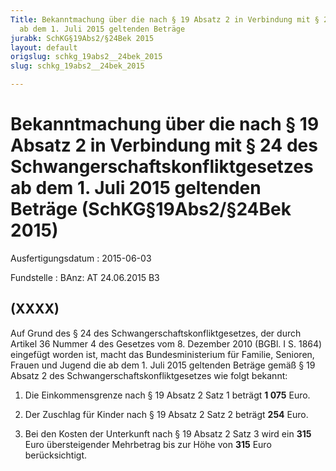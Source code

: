 ```yaml
---
Title: Bekanntmachung über die nach § 19 Absatz 2 in Verbindung mit § 24 des Schwangerschaftskonfliktgesetzes
  ab dem 1. Juli 2015 geltenden Beträge
jurabk: SchKG§19Abs2/§24Bek 2015
layout: default
origslug: schkg_19abs2__24bek_2015
slug: schkg_19abs2__24bek_2015

---
```


# Bekanntmachung über die nach § 19 Absatz 2 in Verbindung mit § 24 des Schwangerschaftskonfliktgesetzes ab dem 1. Juli 2015 geltenden Beträge (SchKG§19Abs2/§24Bek 2015)

Ausfertigungsdatum
:   2015-06-03

Fundstelle
:   BAnz: AT 24.06.2015 B3


## (XXXX)

Auf Grund des § 24 des Schwangerschaftskonfliktgesetzes, der durch
Artikel 36 Nummer 4 des Gesetzes vom 8. Dezember 2010 (BGBl. I S.
1864) eingefügt worden ist, macht das Bundesministerium für Familie,
Senioren, Frauen und Jugend die ab dem 1. Juli 2015 geltenden Beträge
gemäß § 19 Absatz 2 des Schwangerschaftskonfliktgesetzes wie folgt
bekannt:

1.  Die Einkommensgrenze nach § 19 Absatz 2 Satz 1 beträgt **1 075** Euro.


2.  Der Zuschlag für Kinder nach § 19 Absatz 2 Satz 2 beträgt **254**
    Euro.


3.  Bei den Kosten der Unterkunft nach § 19 Absatz 2 Satz 3 wird ein
    **315** Euro übersteigender Mehrbetrag bis zur Höhe von **315** Euro
    berücksichtigt.




